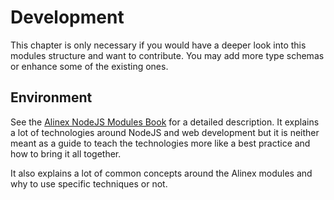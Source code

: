 # Development

This chapter is only necessary if you would have a deeper look into this modules
structure and want to contribute. You may add more type schemas or enhance some
of the existing ones.


## Environment

See the [Alinex NodeJS Modules Book](https://alinex.gitbooks.io/nodejs) for a detailed
description.
It explains a lot of technologies around NodeJS and web development but it is
neither meant as a guide to teach the technologies more like a best practice
and how to bring it all together.

It also explains a lot of common concepts around the Alinex modules and why to
use specific techniques or not.
